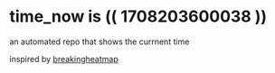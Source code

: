 # time_now is (( 1708203600038 ))

an automated repo that shows the currnent time

inspired by [breakingheatmap](https://github.com/breakingheatmap/breakingheatmap)